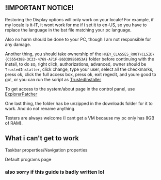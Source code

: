 ## !IMPORTANT NOTICE!

Restoring the Display options will only work on your locale! For example, if my locale is it-IT, it wont work for me if i set it to en-US, so you have to replace the language in the bat file matching your pc language.

Also no harm should be done to your PC, though I am not responsible for any damage.

Another thing, you should take ownership of the ```HKEY_CLASSES_ROOT\CLSID\{C555438B-3C23-4769-A71F-B6D3D9B6053A}``` folder before continuing with the install, to do so, right click, authorizations, advanced, owner should  be ```TrustedInstaller```, click change, type your user, select all the checkmarks, press ok, click the full access box, press ok, exit regedit, and youre good to go!, or you can run the script as [TrustedInstaller](https://winaero.com/download-execti-run-as-trustedinstaller/)

To get access to the system/about page in the control panel, use [ExplorerPatcher](https://github.com/valinet/ExplorerPatcher)

One last thing, the folder has be unzipped in the downloads folder for it to work. And do not rename anything.

Testers are always welcome (I cant get a VM because my pc only has 8GB of RAM).

## What i can't get to work

Taskbar properties/Navigation properties

Default programs page

### also sorry if this guide is badly written lol
